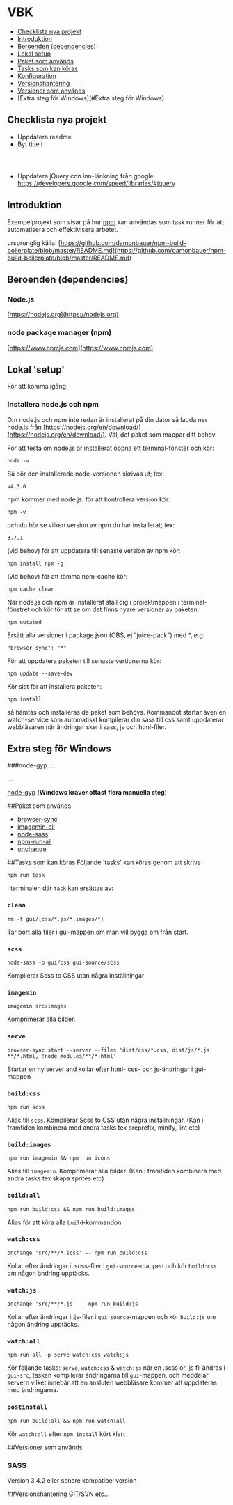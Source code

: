 # VBK

* [Checklista nya projekt](#Checklista-nya-projekt)
* [Introduktion](#Introduktion)
* [Beroenden (dependencies)](#Beroenden-(dependencies))
* [Lokal setup](#Lokal-setup)
* [Paket som används](#Paket-som-används)
* [Tasks som kan köras](#Tasks-som-kan-köras)
* [Konfiguration](#Konfiguration)
* [Versionshantering](#Versionshantering)
* [Versioner som används](#Versioner-som-används)
* [Extra steg för Windows](#Extra steg för Windows)

## Checklista nya projekt

- Uppdatera readme
- Byt title i <header>
- Uppdatera jQuery cdn inn-länkning från google https://developers.google.com/speed/libraries/#jquery

## Introduktion
Exempelprojekt som visar på hur [npm](https://www.npmjs.com) kan användas som task runner för att automatisera och effektivisera arbetet. 

ursprunglig källa: [https://github.com/damonbauer/npm-build-boilerplate/blob/master/README.md](https://github.com/damonbauer/npm-build-boilerplate/blob/master/README.md)

## Beroenden (dependencies)
### Node.js
[https://nodejs.org](https://nodejs.org)

### node package manager (npm)
[https://www.npmjs.com](https://www.npmjs.com)

## Lokal 'setup'
För att komma igång:
### Installera node.js och npm

Om node.js och npm inte redan är installerat på din dator så ladda ner node.js från [https://nodejs.org/en/download/](https://nodejs.org/en/download/).
Välj det paket som mappar ditt behov.

För att testa om node.js är installerat öppna ett terminal-fönster och kör:

`node -v`

Så bör den installerade node-versionen skrivas ut; tex:

`v4.3.0`

npm kommer med node.js. för att kontrollera version kör:

`npm -v`

och du bör se vilken version av npm du har installerat; tex:

`3.7.1`

(vid behov) för att uppdatera till senaste version av npm kör:

`npm install npm -g`

(vid behov) för att tömma npm-cache kör:

`npm cache clear`

När node.js och npm är installerat ställ dig i projektmappen i terminal-fönstret och kör för att se om det finns nyare versioner av paketen:

`npm outated`

Ersätt alla versioner i package.json (OBS, ej "juice-pack") med *, e.g:

`"browser-sync": "*"`

För att uppdatera paketen till senaste vertionerna kör:

`npm update --save-dev`

Kör sist för att installera paketen:

`npm install`

så hämtas och installeras de paket som behövs. Kommandot startar även en watch-service som automatiskt kompilerar din sass till css samt uppdaterar webbläsaren när ändringar sker i sass, js och html-filer.

## Extra steg för Windows
###node-gyp
...

...

[node-gyp](https://github.com/nodejs/node-gyp) (**Windows kräver oftast flera manuella steg**)


##Paket som används
* [browser-sync](https://github.com/Browsersync/browser-sync) 
* [imagemin-cli](https://github.com/imagemin/imagemin-cli)
* [node-sass](https://github.com/sass/node-sass)
* [npm-run-all](https://github.com/mysticatea/npm-run-all)
* [onchange](https://github.com/Qard/onchange)


##Tasks som kan köras
Följande 'tasks' kan köras genom att skriva 

`npm run task`

i terminalen där `task` kan ersättas av:

### `clean`
  `rm -f gui/{css/*,js/*,images/*}`

  Tar bort alla filer i gui-mappen om man vill bygga om från start.

### `scss`
  `node-sass -o gui/css gui-source/scss`

  Kompilerar Scss to CSS utan några inställningar


### `imagemin`
  `imagemin src/images`

  Komprimerar alla bilder.


### `serve`
  `browser-sync start --server --files 'dist/css/*.css, dist/js/*.js, **/*.html, !node_modules/**/*.html'`

  Startar en ny server and kollar efter html- css- och js-ändringar i gui-mappen

### `build:css`
  `npm run scss`

  Alias till `scss`. Kompilerar Scss to CSS utan några inställningar. (Kan i framtiden kombinera med andra tasks tex preprefix, minify, lint etc)

### `build:images`
  `npm run imagemin && npm run icons`

  Alias till `imagemin`. Komprimerar alla bilder. (Kan i framtiden kombinera med andra tasks tex skapa sprites etc)

### `build:all`
  `npm run build:css && npm run build:images`

  Alias för att köra alla `build`-kommandon

### `watch:css`
  `onchange 'src/**/*.scss' -- npm run build:css`

  Kollar efter ändringar i .scss-filer i `gui-source`-mappen och kör `build:css` om någon ändring upptäcks.

### `watch:js`
  `onchange 'src/**/*.js' -- npm run build:js`

  Kollar efter ändringar i .js-filer i `gui-source`-mappen och kör `build:js` om någon ändring upptäcks.

### `watch:all`
  `npm-run-all -p serve watch:css watch:js`

  Kör följande tasks: `serve`, `watch:css` & `watch:js` när en .scss or .js fil ändras i `gui-src`, tasken kompilerar ändringarna till  `gui`-mappen, och meddelar servern vilket innebär att en ansluten webbläsare kommer att uppdateras med ändringarna.

### `postinstall`
  `npm run build:all && npm run watch:all`

  Kör `watch:all` efter `npm install` kört klart

##Versioner som används
### SASS
Version 3.4.2 eller senare kompatibel version

##Versionshantering
GIT/SVN etc... 
